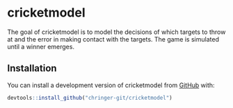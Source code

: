 # cricketmodel

The goal of cricketmodel is to model the decisions of which targets to throw at and the error in making contact with the targets. The game is simulated until a winner emerges.

## Installation

You can install a development version of cricketmodel from [GitHub](https://github.com) with:

``` r
devtools::install_github("chringer-git/cricketmodel")
```


